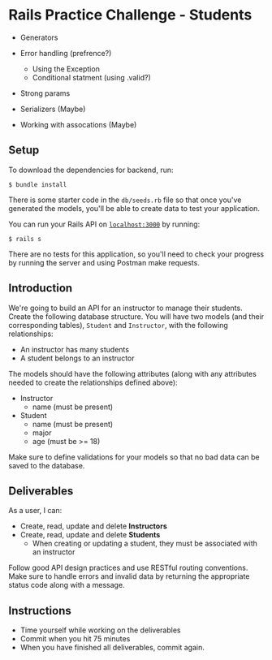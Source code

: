 # Rails Practice Challenge - Students

- Generators 
- Error handling (prefrence?)
   - Using the Exception
   - Conditional statment (using .valid?)
- Strong params 

- Serializers (Maybe)
- Working with assocations (Maybe)

## Setup

To download the dependencies for backend, run:

```console
$ bundle install
```

There is some starter code in the `db/seeds.rb` file so that once you've
generated the models, you'll be able to create data to test your application.

You can run your Rails API on [`localhost:3000`](http://localhost:3000) by running:

```console
$ rails s
```

There are no tests for this application, so you'll need to check your progress
by running the server and using Postman make requests.

## Introduction

We're going to build an API for an instructor to manage their students. Create
the following database structure. You will have two models (and their
corresponding tables), `Student` and `Instructor`, with the following
relationships:

- An instructor has many students
- A student belongs to an instructor

The models should have the following attributes (along with any attributes
needed to create the relationships defined above):

- Instructor
  - name (must be present)
- Student
  - name (must be present)
  - major
  - age (must be >= 18)

Make sure to define validations for your models so that no bad data can be saved
to the database.

## Deliverables

As a user, I can:

- Create, read, update and delete **Instructors**
- Create, read, update and delete **Students**
  - When creating or updating a student, they must be associated with an
    instructor

Follow good API design practices and use RESTful routing conventions. Make sure
to handle errors and invalid data by returning the appropriate status code along
with a message.

## Instructions

- Time yourself while working on the deliverables
- Commit when you hit 75 minutes
- When you have finished all deliverables, commit again.

